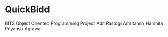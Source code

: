 # QuickBidd
BITS Object Oriented Programming Project
Adit Rastogi 
Amritansh
Harshita
Priyansh Agrawal